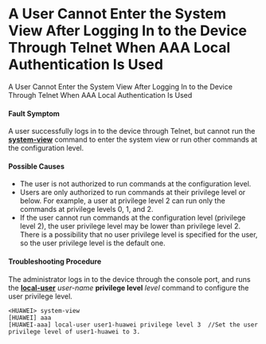 A User Cannot Enter the System View After Logging In to the Device Through Telnet When AAA Local Authentication Is Used
=======================================================================================================================

A User Cannot Enter the System View After Logging In to the Device Through Telnet When AAA Local Authentication Is Used

#### Fault Symptom

A user successfully logs in to the device through Telnet, but cannot run the [**system-view**](cmdqueryname=system-view) command to enter the system view or run other commands at the configuration level.


#### Possible Causes

* The user is not authorized to run commands at the configuration level.
* Users are only authorized to run commands at their privilege level or below. For example, a user at privilege level 2 can run only the commands at privilege levels 0, 1, and 2.
* If the user cannot run commands at the configuration level (privilege level 2), the user privilege level may be lower than privilege level 2. There is a possibility that no user privilege level is specified for the user, so the user privilege level is the default one.

#### Troubleshooting Procedure

The administrator logs in to the device through the console port, and runs the [**local-user**](cmdqueryname=local-user) *user-name* **privilege level** *level* command to configure the user privilege level.

```
<HUAWEI> system-view
[HUAWEI] aaa
[HUAWEI-aaa] local-user user1-huawei privilege level 3  //Set the user privilege level of user1-huawei to 3.
```